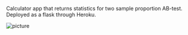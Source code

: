 Calculator app that returns statistics for two sample proportion AB-test. Deployed as a flask through Heroku.

![picture](https://github.com/ipansh/check-my-stock/blob/main/example.png)
